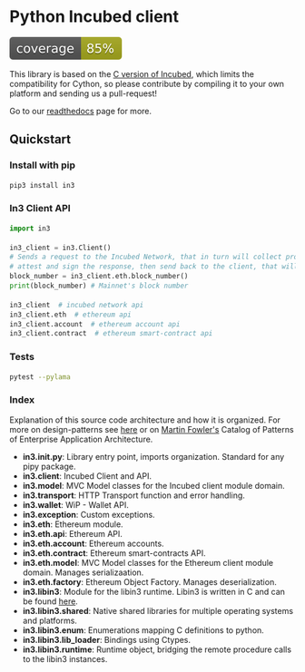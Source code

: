 # Python Incubed client
![coverage badge](docs/coverage.svg)

This library is based on the [C version of Incubed](http://github.com/slockit/in3-c), which limits the compatibility for Cython, so please contribute by compiling it to your own platform and sending us a pull-request!

Go to our [readthedocs](https://in3.readthedocs.io/) page for more.

## Quickstart

### Install with pip 
 
```python
pip3 install in3
```

### In3 Client API

```python
import in3

in3_client = in3.Client()
# Sends a request to the Incubed Network, that in turn will collect proofs from the Ethereum client, 
# attest and sign the response, then send back to the client, that will verify signatures and proofs. 
block_number = in3_client.eth.block_number()
print(block_number) # Mainnet's block number

in3_client  # incubed network api 
in3_client.eth  # ethereum api
in3_client.account  # ethereum account api
in3_client.contract  # ethereum smart-contract api
```

### Tests
```bash
pytest --pylama
```

### Index
Explanation of this source code architecture and how it is organized. For more on design-patterns see [here](http://geekswithblogs.net/joycsharp/archive/2012/02/19/design-patterns-for-model.aspx) or on [Martin Fowler's](https://martinfowler.com/eaaCatalog/) Catalog of Patterns of Enterprise Application Architecture.

- **in3.__init__.py**: Library entry point, imports organization. Standard for any pipy package.
- **in3.client**: Incubed Client and API.
- **in3.model**: MVC Model classes for the Incubed client module domain.
- **in3.transport**: HTTP Transport function and error handling.
- **in3.wallet**: WiP - Wallet API.
- **in3.exception**: Custom exceptions. 
- **in3.eth**: Ethereum module.
- **in3.eth.api**: Ethereum API.
- **in3.eth.account**: Ethereum accounts.
- **in3.eth.contract**: Ethereum smart-contracts API.
- **in3.eth.model**: MVC Model classes for the Ethereum client module domain. Manages serializaation.
- **in3.eth.factory**: Ethereum Object Factory. Manages deserialization.
- **in3.libin3**: Module for the libin3 runtime. Libin3 is written in C and can be found [here](https://github.com/slockit/in3-c).
- **in3.libin3.shared**: Native shared libraries for multiple operating systems and platforms.
- **in3.libin3.enum**: Enumerations mapping C definitions to python.
- **in3.libin3.lib_loader**: Bindings using Ctypes.
- **in3.libin3.runtime**: Runtime object, bridging the remote procedure calls to the libin3 instances. 

